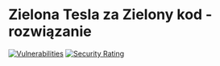 # Zielona Tesla za Zielony kod - rozwiązanie

[![Vulnerabilities](https://sonarcloud.io/api/project_badges/measure?project=MKaciuba_ing-green-code&metric=vulnerabilities)](https://sonarcloud.io/summary/new_code?id=MKaciuba_ing-green-code)
[![Security Rating](https://sonarcloud.io/api/project_badges/measure?project=MKaciuba_ing-green-code&metric=security_rating)](https://sonarcloud.io/summary/new_code?id=MKaciuba_ing-green-code)
